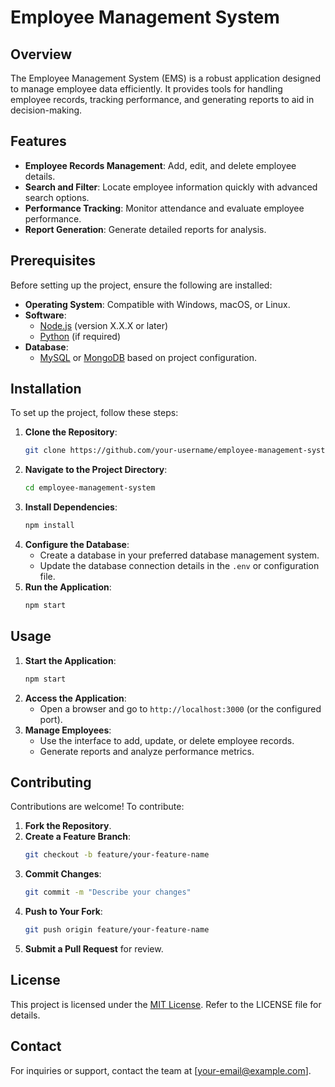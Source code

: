 # Employee Management System

## Overview
The Employee Management System (EMS) is a robust application designed to manage employee data efficiently. It provides tools for handling employee records, tracking performance, and generating reports to aid in decision-making.

## Features
- **Employee Records Management**: Add, edit, and delete employee details.
- **Search and Filter**: Locate employee information quickly with advanced search options.
- **Performance Tracking**: Monitor attendance and evaluate employee performance.
- **Report Generation**: Generate detailed reports for analysis.

## Prerequisites
Before setting up the project, ensure the following are installed:
- **Operating System**: Compatible with Windows, macOS, or Linux.
- **Software**:
    - [Node.js](https://nodejs.org/) (version X.X.X or later)
    - [Python](https://www.python.org/) (if required)
- **Database**:
    - [MySQL](https://www.mysql.com/) or [MongoDB](https://www.mongodb.com/) based on project configuration.

## Installation
To set up the project, follow these steps:

1. **Clone the Repository**:
     ```bash
     git clone https://github.com/your-username/employee-management-system.git
     ```
2. **Navigate to the Project Directory**:
     ```bash
     cd employee-management-system
     ```
3. **Install Dependencies**:
     ```bash
     npm install
     ```
4. **Configure the Database**:
     - Create a database in your preferred database management system.
     - Update the database connection details in the `.env` or configuration file.
5. **Run the Application**:
     ```bash
     npm start
     ```

## Usage
1. **Start the Application**:
     ```bash
     npm start
     ```
2. **Access the Application**:
     - Open a browser and go to `http://localhost:3000` (or the configured port).
3. **Manage Employees**:
     - Use the interface to add, update, or delete employee records.
     - Generate reports and analyze performance metrics.

## Contributing
Contributions are welcome! To contribute:

1. **Fork the Repository**.
2. **Create a Feature Branch**:
     ```bash
     git checkout -b feature/your-feature-name
     ```
3. **Commit Changes**:
     ```bash
     git commit -m "Describe your changes"
     ```
4. **Push to Your Fork**:
     ```bash
     git push origin feature/your-feature-name
     ```
5. **Submit a Pull Request** for review.

## License
This project is licensed under the [MIT License](LICENSE). Refer to the LICENSE file for details.

## Contact
For inquiries or support, contact the team at [your-email@example.com].
